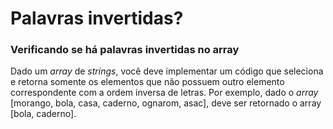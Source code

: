 # Palavras invertidas?

### Verificando se há palavras invertidas no array

Dado um *array* de *strings*, você deve implementar um código que seleciona e retorna somente os elementos que não possuem outro elemento correspondente com a ordem inversa de letras. Por exemplo, dado o *array* [morango, bola, casa, caderno, ognarom, asac], deve ser retornado o array [bola, caderno].